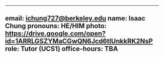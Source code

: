 
---
email: ichung727@berkeley.edu
name: Isaac Chung
pronouns: HE/HIM
photo: https://drive.google.com/open?id=1ARRLGSZYMaCGwQN6Jcd6tIUnkkRK2NsP
role: Tutor (UCS1)
office-hours: TBA
---
